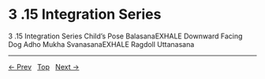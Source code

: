 # 3 .15 Integration Series

3 .15 Integration Series
Child’s Pose BalasanaEXHALE Downward Facing Dog Adho Mukha SvanasanaEXHALE Ragdoll Uttanasana


---
[← Prev](/pages/page-065.md) &nbsp; [Top](/index.md) &nbsp; [Next →](/pages/page-067.md)
